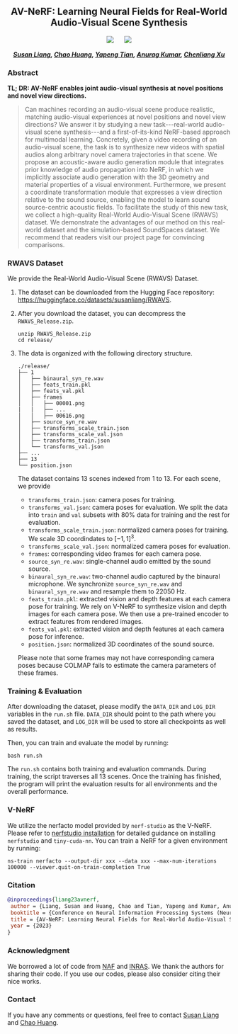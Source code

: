 <div align="center">

<h2>AV-NeRF: Learning Neural Fields for Real-World Audio-Visual Scene Synthesis</h2>

 <a href='https://arxiv.org/abs/2302.02088'><img src='https://img.shields.io/badge/ArXiv-2303.02088-red'></a> &nbsp;&nbsp;&nbsp;&nbsp;&nbsp;<a href='https://liangsusan-git.github.io/project/avnerf/'><img src='https://img.shields.io/badge/Project-Page-Green'></a>


_**[Susan Liang](https://liangsusan-git.github.io/), [Chao Huang](https://wikichao.github.io/), [Yapeng Tian](https://www.yapengtian.com/), [Anurag Kumar](https://anuragkr90.github.io/), [Chenliang Xu](https://www.cs.rochester.edu/~cxu22/)**_

</div>

### Abstract

<b>TL; DR: AV-NeRF enables joint audio-visual synthesis at novel positions and novel view directions.</b>

> Can machines recording an audio-visual scene produce realistic, matching audio-visual experiences at novel positions and novel view directions? We answer it by studying a new task---real-world audio-visual scene synthesis---and a first-of-its-kind NeRF-based approach for multimodal learning. Concretely, given a video recording of an audio-visual scene, the task is to synthesize new videos with spatial audios along arbitrary novel camera trajectories in that scene. We propose an acoustic-aware audio generation module that integrates prior knowledge of audio propagation into NeRF, in which we implicitly associate audio generation with the 3D geometry and material properties of a visual environment. Furthermore, we present a coordinate transformation module that expresses a view direction relative to the sound source, enabling the model to learn sound source-centric acoustic fields. To facilitate the study of this new task, we collect a high-quality Real-World Audio-Visual Scene (RWAVS) dataset. We demonstrate the advantages of our method on this real-world dataset and the simulation-based SoundSpaces dataset. We recommend that readers visit our project page for convincing comparisons.

### RWAVS Dataset
We provide the Real-World Audio-Visual Scene (RWAVS) Dataset.
1. The dataset can be downloaded from the Hugging Face repository: https://huggingface.co/datasets/susanliang/RWAVS.

2. After you download the dataset, you can decompress the `RWAVS_Release.zip`.
    ```
    unzip RWAVS_Release.zip
    cd release/
    ```

3. The data is organized with the following directory structure.
    ```
    ./release/
    ├── 1
    │   ├── binaural_syn_re.wav
    │   ├── feats_train.pkl
    │   ├── feats_val.pkl
    │   ├── frames
    │   │   ├── 00001.png
    |   |   ├── ...
    │   │   ├── 00616.png
    │   ├── source_syn_re.wav
    │   ├── transforms_scale_train.json
    │   ├── transforms_scale_val.json
    │   ├── transforms_train.json
    │   └── transforms_val.json
    ├── ...
    ├── 13
    └── position.json
    ```

    The dataset contains 13 scenes indexed from 1 to 13. For each scene, we provide
    * `transforms_train.json`: camera poses for training.
    * `transforms_val.json`: camera poses for evaluation. We split the data into `train` and `val` subsets with 80% data for training and the rest for evaluation.
    * `transforms_scale_train.json`: normalized camera poses for training. We scale 3D coordindates to $[-1, 1]^3$.
    * `transforms_scale_val.json`: normalized camera poses for evaluation.
    * `frames`: corresponding video frames for each camera pose.
    * `source_syn_re.wav`: single-channel audio emitted by the sound source.
    * `binaural_syn_re.wav`: two-channel audio captured by the binaural microphone. We synchronize `source_syn_re.wav` and `binaural_syn_re.wav` and resample them to $22050$ Hz.
    * `feats_train.pkl`: extracted vision and depth features at each camera pose for training. We rely on V-NeRF to synthesize vision and depth images for each camera pose. We then use a pre-trained encoder to extract features from rendered images.
    * `feats_val.pkl`: extracted vision and depth features at each camera pose for inference.
    * `position.json`: normalized 3D coordinates of the sound source.

    Please note that some frames may not have corresponding camera poses because COLMAP fails to estimate the camera parameters of these frames.

### Training & Evaluation
After downloading the dataset, please modify the `DATA_DIR` and `LOG_DIR` variables in the `run.sh` file. `DATA_DIR` should point to the path where you saved the dataset, and `LOG_DIR` will be used to store all checkpoints as well as results.

Then, you can train and evaluate the model by running:
```
bash run.sh
```
The `run.sh` contains both training and evaluation commands. During training, the script traverses all 13 scenes. Once the training has finished, the program will print the evaluation results for all environments and the overall performance.

### V-NeRF
We utilize the nerfacto model provided by `nerf-studio` as the V-NeRF. Please refer to [nerfstudio installation](https://docs.nerf.studio/quickstart/installation.html) for detailed guidance on installing `nerfstudio` and `tiny-cuda-nn`. You can train a NeRF for a given environment by running:
```
ns-train nerfacto --output-dir xxx --data xxx --max-num-iterations 100000 --viewer.quit-on-train-completion True
```

### Citation
```bib
@inproceedings{liang23avnerf,
 author = {Liang, Susan and Huang, Chao and Tian, Yapeng and Kumar, Anurag and Xu, Chenliang},
 booktitle = {Conference on Neural Information Processing Systems (NeurIPS)},
 title = {AV-NeRF: Learning Neural Fields for Real-World Audio-Visual Scene Synthesis},
 year = {2023}
}
```

### Acknowledgment
We borrowed a lot of code from [NAF](https://proceedings.neurips.cc/paper_files/paper/2022/file/151f4dfc71f025ae387e2d7a4ea1639b-Paper-Conference.pdf) and [INRAS](https://proceedings.neurips.cc/paper_files/paper/2022/file/35d5ad984cc0ddd84c6f1c177a2066e5-Paper-Conference.pdf). We thank the authors for sharing their code. If you use our codes, please also consider citing their nice works.

### Contact
If you have any comments or questions, feel free to contact [Susan Liang](mailto:sliang22@ur.rochester.edu) and [Chao Huang](mailto:chuang65@ur.rochester.edu).
